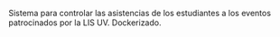 Sistema para controlar las asistencias de los estudiantes a los eventos patrocinados por la LIS UV.
Dockerizado.
